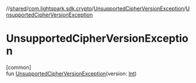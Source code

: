 //[shared](../../../index.md)/[com.lightspark.sdk.crypto](../index.md)/[UnsupportedCipherVersionException](index.md)/[UnsupportedCipherVersionException](-unsupported-cipher-version-exception.md)

# UnsupportedCipherVersionException

[common]\
fun [UnsupportedCipherVersionException](-unsupported-cipher-version-exception.md)(version: [Int](https://kotlinlang.org/api/latest/jvm/stdlib/kotlin/-int/index.html))
